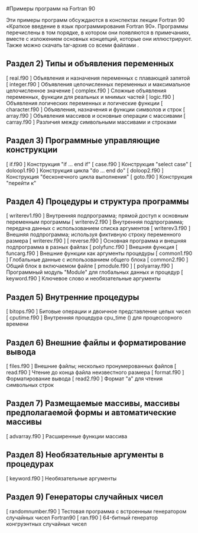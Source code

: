 #Примеры программ на Fortran 90

Эти примеры программ обсуждаются в конспектах лекции Fortran 90 «Краткое введение в язык программирования Fortran 90». Программы перечислены в том порядке, в котором они появляются в примечаниях, вместе с изложением основных концепций, которые они иллюстрируют. Также можно скачать tar-архив со всеми файлами .

## Раздел 2) Типы и объявления переменных
[ real.f90 ] Объявления и назначения переменных с плавающей запятой
[ integer.f90 ] Объявления целочисленных переменных и максимальное целочисленное значение
[ complex.f90 ] Сложные объявления переменных, функции для реальных и мнимых частей
[ logic.f90 ] Объявления логических переменных и логические функции
[ character.f90 ] Объявления, назначения и функции символов и строк
[ array.f90 ] Объявления массивов и основные операции с массивами
[ carray.f90 ] Различия между символьными массивами и строками

## Раздел 3) Программные управляющие конструкции
[ if.f90 ] Конструкция "if ... end if"
[ case.f90 ] Конструкция "select case"
[ doloop1.f90 ] Конструкция цикла "do ... end do"
[ doloop2.f90 ] Конструкция "бесконечного цикла выполнения"
[ goto.f90 ] Конструкция "перейти к"

## Раздел 4) Процедуры и структура программы
[ writerev1.f90 ] Внутренняя подпрограмма; прямой доступ к основным переменным программы
[ writerev2.f90 ] Внутренняя подпрограмма; передача данных с использованием списка аргументов
[ writerev3.f90 ] Внешняя подпрограмма; используя фиктивную строку переменного размера
[ writerev.f90 ] [ reverse.f90 ] Основная программа и внешняя подпрограмма в разных файлах
[ polyfunc.f90 ] Внешняя функция
[ funcarg.f90 ] Внешние функции как аргументы процедуры
[ common1.f90 ] Глобальные данные с использованием общего блока
[ common2.f90 ] Общий блок в включаемом файле
[ pmodule.f90 ] [ polyarray.f90 ] Программный модуль "Module" для глобальных данных и процедур
[ keyword.f90 ] Ключевое слово и необязательные аргументы

## Раздел 5) Внутренние процедуры
[ bitops.f90 ] Битовые операции и двоичное представление целых чисел
[ cputime.f90 ] Внутренняя процедура cpu_time () для процессорного времени

## Раздел 6) Внешние файлы и форматирование вывода
[ files.f90 ] Внешние файлы; несколько пронумерованных файлов
[ read.f90 ] Чтение до конца файла неизвестного размера
[ format.f90 ] Форматирование вывода
[ read2.f90 ] Формат "a" для чтения символьных строк

## Раздел 7) Размещаемые массивы, массивы предполагаемой формы и автоматические массивы
[ advarray.f90 ] Расширенные функции массива

## Раздел 8) Необязательные аргументы в процедурах
[ keyword.f90 ] Необязательные аргументы

## Раздел 9) Генераторы случайных чисел
[ randomnumber.f90 ] Тестовая программа с встроенным генератором случайных чисел Fortran90
[ ran.f90 ] 64-битный генератор конгруэнтных случайных чисел
